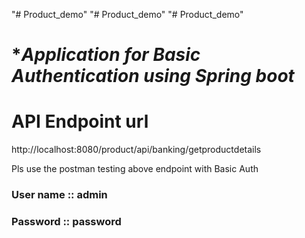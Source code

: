 "# Product_demo" 
"# Product_demo" 
"# Product_demo" 

# ****Application for Basic Authentication using Spring boot***
# API Endpoint url
http://localhost:8080/product/api/banking/getproductdetails

Pls use the postman testing above endpoint with Basic Auth

### User name :: admin 
### Password :: password
